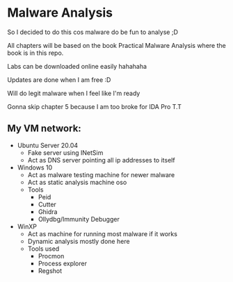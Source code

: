 # Malware Analysis

So I decided to do this cos malware do be fun to analyse ;D

All chapters will be based on the book Practical Malware Analysis where the book is in this repo.

Labs can be downloaded online easily hahahaha

Updates are done when I am free :D

Will do legit malware when I feel like I'm ready 

Gonna skip chapter 5 because I am too broke for IDA Pro T.T
## My VM network:
* Ubuntu Server 20.04
  * Fake server using INetSim
  * Act as DNS server pointing all ip addresses to itself
* Windows 10
  * Act as malware testing machine for newer malware
  * Act as static analysis machine oso
  * Tools
    * Peid
    * Cutter
    * Ghidra
    * Ollydbg/Immunity Debugger
* WinXP
  * Act as machine for running most malware if it works
  * Dynamic analysis mostly done here
  * Tools used
    * Procmon
    * Process explorer
    * Regshot